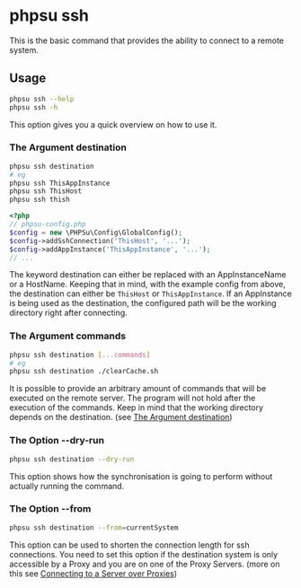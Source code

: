 # phpsu ssh

This is the basic command that provides the ability to connect to a remote system.

## Usage

```bash
phpsu ssh --help
phpsu ssh -h
```

This option gives you a quick overview on how to use it.

### The Argument destination

```bash
phpsu ssh destination
# eg
phpsu ssh ThisAppInstance
phpsu ssh ThisHost
phpsu ssh thish
```

```php
<?php
// phpsu-config.php
$config = new \PHPSu\Config\GlobalConfig();
$config->addSshConnection('ThisHost', '...');
$config->addAppInstance('ThisAppInstance', '...');
// ...
```

The keyword destination can either be replaced with an AppInstanceName or a HostName. 
Keeping that in mind, with the example config from above, the destination can either be ``ThisHost``  or ``ThisAppInstance``.
If an AppInstance is being used as the destination, the configured path will be the working directory right after connecting.

### The Argument commands

```bash
phpsu ssh destination [...commands]
# eg
phpsu ssh destination ./clearCache.sh
```

It is possible to provide an arbitrary amount of commands that will be executed on the remote server.
The program will not hold after the execution of the commands. 
Keep in mind that the working directory depends on the destination. (see [The Argument destination](Ssh.md#the-argument-destination))

### The Option --dry-run

```bash
phpsu ssh destination --dry-run
``` 

This option shows how the synchronisation is going to perform without actually running the command.  

### The Option --from

```bash
phpsu ssh destination --from=currentSystem
``` 

This option can be used to shorten the connection length for ssh connections.
You need to set this option if the destination system is only accessible by a Proxy
and you are on one of the Proxy Servers. (more on this see [Connecting to a Server over Proxies](../index.md#TODO)) 
